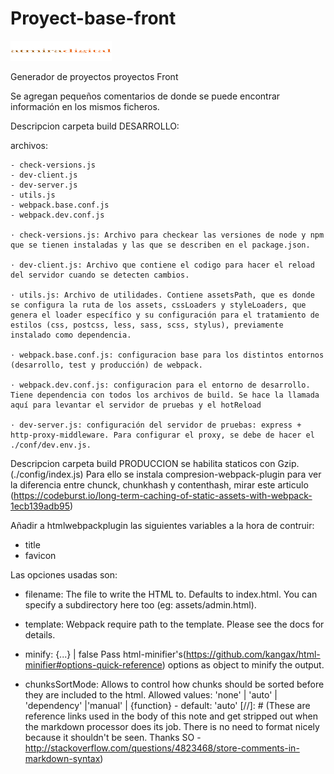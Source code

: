 # Proyect-base-front

[![Atmira](./atmira-digital.png)](http://www.atmira.com/inicio)

Generador de proyectos proyectos Front


Se agregan pequeños comentarios de donde se puede encontrar información en los mismos ficheros. 

Descripcion carpeta build DESARROLLO:

archivos:

    - check-versions.js
    - dev-client.js
    - dev-server.js
    - utils.js
    - webpack.base.conf.js
    - webpack.dev.conf.js

    · check-versions.js: Archivo para checkear las versiones de node y npm que se tienen instaladas y las que se describen en el package.json.

    · dev-client.js: Archivo que contiene el codigo para hacer el reload del servidor cuando se detecten cambios.

    · utils.js: Archivo de utilidades. Contiene assetsPath, que es donde se configura la ruta de los assets, cssLoaders y styleLoaders, que genera el loader específico y su configuración para el tratamiento de estilos (css, postcss, less, sass, scss, stylus), previamente instalado como dependencia.

    · webpack.base.conf.js: configuracion base para los distintos entornos (desarrollo, test y producción) de webpack.

    · webpack.dev.conf.js: configuracion para el entorno de desarrollo. Tiene dependencia con todos los archivos de build. Se hace la llamada aquí para levantar el servidor de pruebas y el hotReload

    · dev-server.js: configuración del servidor de pruebas: express + http-proxy-middleware. Para configurar el proxy, se debe de hacer el ./conf/dev.env.js.


Descripcion carpeta build PRODUCCION
se habilita staticos con Gzip. (./config/index.js) Para ello se instala compresion-webpack-plugin
para ver la diferencia entre chunck, chunkhash y contenthash, mirar este articulo (https://codeburst.io/long-term-caching-of-static-assets-with-webpack-1ecb139adb95)

Añadir a htmlwebpackplugin las siguientes variables a la hora de contruir:
- title
- favicon

Las opciones usadas son:

- filename: The file to write the HTML to. Defaults to index.html. You can specify a subdirectory here too (eg: assets/admin.html).
- template: Webpack require path to the template. Please see the docs for details.
- minify: {...} | false Pass html-minifier's(https://github.com/kangax/html-minifier#options-quick-reference) options as object to minify the output.
- chunksSortMode: Allows to control how chunks should be sorted before they are included to the html. Allowed values: 'none' | 'auto' | 'dependency' |'manual' | {function} - default: 'auto'
[//]: # (These are reference links used in the body of this note and get stripped out when the markdown processor does its job. There is no need to format nicely because it shouldn't be seen. Thanks SO - http://stackoverflow.com/questions/4823468/store-comments-in-markdown-syntax)


   [dill]: <https://github.com/joemccann/dillinger>
   [git-repo-url]: <https://github.com/joemccann/dillinger.git>
   [john gruber]: <http://daringfireball.net>
   [df1]: <http://daringfireball.net/projects/markdown/>
   [markdown-it]: <https://github.com/markdown-it/markdown-it>
   [Ace Editor]: <http://ace.ajax.org>
   [node.js]: <http://nodejs.org>
   [Twitter Bootstrap]: <http://twitter.github.com/bootstrap/>
   [jQuery]: <http://jquery.com>
   [@tjholowaychuk]: <http://twitter.com/tjholowaychuk>
   [express]: <http://expressjs.com>
   [AngularJS]: <http://angularjs.org>
   [Gulp]: <http://gulpjs.com>

   [PlDb]: <https://github.com/joemccann/dillinger/tree/master/plugins/dropbox/README.md>
   [PlGh]: <https://github.com/joemccann/dillinger/tree/master/plugins/github/README.md>
   [PlGd]: <https://github.com/joemccann/dillinger/tree/master/plugins/googledrive/README.md>
   [PlOd]: <https://github.com/joemccann/dillinger/tree/master/plugins/onedrive/README.md>
   [PlMe]: <https://github.com/joemccann/dillinger/tree/master/plugins/medium/README.md>
   [PlGa]: <https://github.com/RahulHP/dillinger/blob/master/plugins/googleanalytics/README.md>